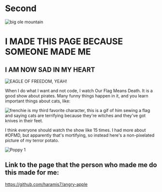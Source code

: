 # Second
<img src="https://www.worldatlas.com/r/w1200/upload/56/fb/ee/alaska-mountain-range-csnafzger.jpg" alt="big ole mountain">

# I MADE THIS PAGE BECAUSE SOMEONE MADE ME
## I AM NOW SAD IN MY HEART

<img src="https://encrypted-tbn0.gstatic.com/images?q=tbn:ANd9GcR4DNt1S0iaxux0mLvDntHEnzxyKsfF1Olxvg&usqp=CAU" alt="EAGLE OF FREEDOM, YEAH!">

When I do what I want and not code, I watch Our Flag Means Death. It is a good show about pirates. Many funny things happen in it, and you learn important things about cats, like:

<img src="https://64.media.tumblr.com/bfe1dc1b2c99dae39fa1ce6ab62f7e17/6cdb0a107b55e6a3-52/s400x600/89c51b4384ac877a4a152834ad32a2d2028b837b.gif" alt="frenchie is my third favorite character, this is a gif of him sewing a flag and saying cats are terrifying because they're witches and they've got knives in their feet.">

I think everyone should watch the show like 15 times. I had more about #OFMD, but apparently that's mortifying, so instead here's a non-pixelated picture of my terror potato.

![Poppy 1](https://user-images.githubusercontent.com/105948702/169620884-40e9d7a3-75b1-4f1f-b92f-42c4f523e42e.jpg)  
## Link to the page that the person who made me do this made for me:
https://github.com/haramis7/angry-apple

